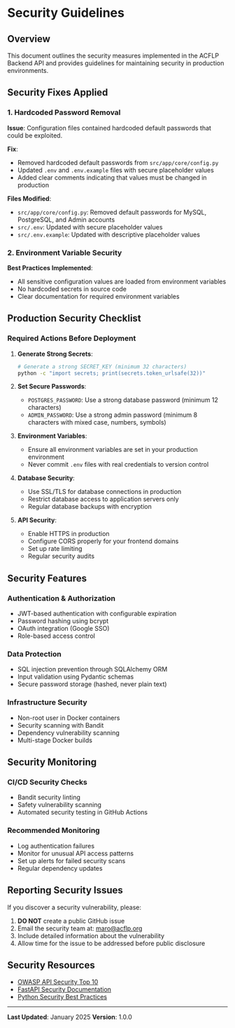 # Security Guidelines

## Overview

This document outlines the security measures implemented in the ACFLP Backend API and provides guidelines for maintaining security in production environments.

## Security Fixes Applied

### 1. Hardcoded Password Removal

**Issue**: Configuration files contained hardcoded default passwords that could be exploited.

**Fix**: 
- Removed hardcoded default passwords from `src/app/core/config.py`
- Updated `.env` and `.env.example` files with secure placeholder values
- Added clear comments indicating that values must be changed in production

**Files Modified**:
- `src/app/core/config.py`: Removed default passwords for MySQL, PostgreSQL, and Admin accounts
- `src/.env`: Updated with secure placeholder values
- `src/.env.example`: Updated with descriptive placeholder values

### 2. Environment Variable Security

**Best Practices Implemented**:
- All sensitive configuration values are loaded from environment variables
- No hardcoded secrets in source code
- Clear documentation for required environment variables

## Production Security Checklist

### Required Actions Before Deployment

1. **Generate Strong Secrets**:
   ```bash
   # Generate a strong SECRET_KEY (minimum 32 characters)
   python -c "import secrets; print(secrets.token_urlsafe(32))"
   ```

2. **Set Secure Passwords**:
   - `POSTGRES_PASSWORD`: Use a strong database password (minimum 12 characters)
   - `ADMIN_PASSWORD`: Use a strong admin password (minimum 8 characters with mixed case, numbers, symbols)

3. **Environment Variables**:
   - Ensure all environment variables are set in your production environment
   - Never commit `.env` files with real credentials to version control

4. **Database Security**:
   - Use SSL/TLS for database connections in production
   - Restrict database access to application servers only
   - Regular database backups with encryption

5. **API Security**:
   - Enable HTTPS in production
   - Configure CORS properly for your frontend domains
   - Set up rate limiting
   - Regular security audits

## Security Features

### Authentication & Authorization
- JWT-based authentication with configurable expiration
- Password hashing using bcrypt
- OAuth integration (Google SSO)
- Role-based access control

### Data Protection
- SQL injection prevention through SQLAlchemy ORM
- Input validation using Pydantic schemas
- Secure password storage (hashed, never plain text)

### Infrastructure Security
- Non-root user in Docker containers
- Security scanning with Bandit
- Dependency vulnerability scanning
- Multi-stage Docker builds

## Security Monitoring

### CI/CD Security Checks
- Bandit security linting
- Safety vulnerability scanning
- Automated security testing in GitHub Actions

### Recommended Monitoring
- Log authentication failures
- Monitor for unusual API access patterns
- Set up alerts for failed security scans
- Regular dependency updates

## Reporting Security Issues

If you discover a security vulnerability, please:
1. **DO NOT** create a public GitHub issue
2. Email the security team at: maro@acflp.org
3. Include detailed information about the vulnerability
4. Allow time for the issue to be addressed before public disclosure

## Security Resources

- [OWASP API Security Top 10](https://owasp.org/www-project-api-security/)
- [FastAPI Security Documentation](https://fastapi.tiangolo.com/tutorial/security/)
- [Python Security Best Practices](https://python.org/dev/security/)

---

**Last Updated**: January 2025
**Version**: 1.0.0
